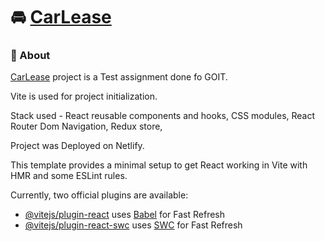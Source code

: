 # 🚘  [CarLease]([https://64caa468138146000819e8a6--warm-trifle-ddb492.netlify.app/])


### 📝 About
[CarLease]([https://64caa468138146000819e8a6--warm-trifle-ddb492.netlify.app/]) project is a Test assignment done fo GOIT. 

Vite is used for project initialization.

Stack used - React reusable components and hooks, CSS modules, React Router Dom Navigation, Redux store, 

Project was Deployed on Netlify. 

This template provides a minimal setup to get React working in Vite with HMR and some ESLint rules.

Currently, two official plugins are available:

- [@vitejs/plugin-react](https://github.com/vitejs/vite-plugin-react/blob/main/packages/plugin-react/README.md) uses [Babel](https://babeljs.io/) for Fast Refresh
- [@vitejs/plugin-react-swc](https://github.com/vitejs/vite-plugin-react-swc) uses [SWC](https://swc.rs/) for Fast Refresh
